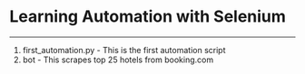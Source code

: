 # Learning Automation with Selenium
------  
1. first_automation.py - This is the first automation script
2. bot - This scrapes top 25 hotels from booking.com